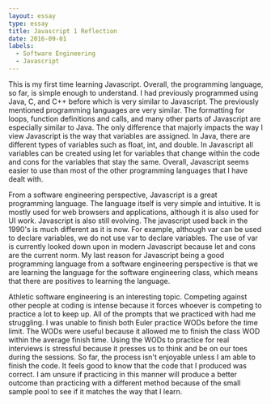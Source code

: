 ```yaml
---
layout: essay
type: essay
title: Javascript 1 Reflection
date: 2016-09-01
labels:
  - Software Engineering
  - Javascript
---
```

This is my first time learning Javascript. Overall, the programming language, so far, is simple enough to understand. I had previously programmed using Java, C, and C++ before which is very similar to Javascript. The previously mentioned programming languages are very similar. The formatting for loops, function definitions and calls, and many other parts of Javascript are especially similar to Java. The only difference that majorly impacts the way I view Javascript is the way that variables are assigned. In Java, there are different types of variables such as float, int, and double. In Javascript all variables can be created using let for variables that change within the code and cons for the variables that stay the same. Overall, Javascript seems easier to use than most of the other programming languages that I have dealt with.

From a software engineering perspective, Javascript is a great programming language. The language itself is very simple and intuitive. It is mostly used for web browsers and applications, although it is also used for UI work. Javascript is also still evolving. The javascript used back in the 1990's is much different as it is now. For example, although var can be used to declare variables, we do not use var to declare variables. The use of var is currently looked down upon in modern Javascript because let and cons are the current norm. My last reason for Javascript being a good programming language from a software engineering perspective is 
that we are learning the language for the software engineering class, which means that there are positives to learning the language.
    
Athletic software engineering is an interesting topic. Competing against other people at coding is intense because it forces whoever is competing to practice a lot to keep up. All of the prompts that we practiced with had me struggling. I was unable to finish both Euler practice WODs before the time limit. The WODs were useful because it allowed me to finish the class WOD within the average finish time. Using the WODs to practice for real interviews is stressful because it presses us to think and be on our toes during the sessions. So far, the process isn't enjoyable unless I am able to finish the code. It feels good to know that the code that I produced was correct. I am unsure if practicing in this manner will produce a better outcome than practicing with a different method because of the small sample pool to see if it matches the way that I learn.
